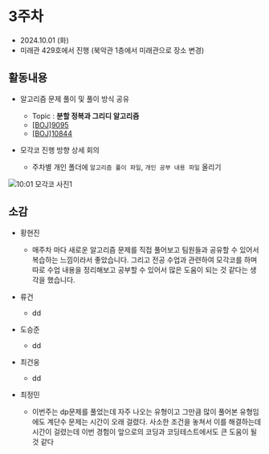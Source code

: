 # 3주차
- 2024.10.01 (화)
- 미래관 429호에서 진행 (북악관 1층에서 미래관으로 장소 변경)

## 활동내용
- 알고리즘 문제 풀이 및 풀이 방식 공유
  - Topic : **분할 정복과 그리디 알고리즘**
  - [[BOJ]9095](https://www.acmicpc.net/problem/9095)
  - [[BOJ]10844](https://www.acmicpc.net/problem/10844)
    
- 모각코 진행 방향 상세 회의
  - 주차별 개인 폴더에 `알고리즘 풀이 파일`, `개인 공부 내용 파일` 올리기
 
![10:01 모각코 사진1](https://github.com/user-attachments/assets/ab13c19b-ba73-455f-ab0f-90867a90ced2)


## 소감
- 황현진
  - 매주차 마다 새로운 알고리즘 문제를 직접 풀어보고 팀원들과 공유할 수 있어서 복습하는 느낌이라서 좋았습니다. 그리고 전공 수업과 관련하여 모각코를 하며 따로 수업 내용을 정리해보고 공부할 수 있어서 많은 도움이 되는 것 같다는 생각을 했습니다.
 
- 류건
  -  dd

- 도승준
  - dd

- 최건웅
  - dd
  
- 최정민
  - 이번주는 dp문제를 풀었는데 자주 나오는 유형이고 그만큼 많이 풀어본 유형임에도 계단수 문제는 시간이 오래 걸렸다. 사소한 조건을 놓쳐서 이를 해결하는데 시간이 걸렸는데 이번 경험이 앞으로의 코딩과 코딩테스트에서도 큰 도움이 될 것 같다
